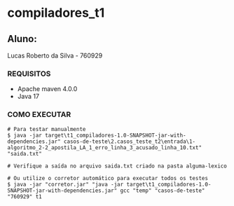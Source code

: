 # compiladores_t1

## Aluno: 
Lucas Roberto da Silva - 760929

### REQUISITOS
- Apache maven 4.0.0
- Java 17

### COMO EXECUTAR
    # Para testar manualmente
    $ java -jar target\t1_compiladores-1.0-SNAPSHOT-jar-with-dependencies.jar" casos-de-teste\2.casos_teste_t2\entrada\1-algoritmo_2-2_apostila_LA_1_erro_linha_3_acusado_linha_10.txt" "saida.txt"

    # Verifique a saída no arquivo saida.txt criado na pasta alguma-lexico

    # Ou utilize o corretor automático para executar todos os testes
    $ java -jar "corretor.jar" "java -jar target\t1_compiladores-1.0-SNAPSHOT-jar-with-dependencies.jar" gcc "temp" "casos-de-teste" "760929" t1


